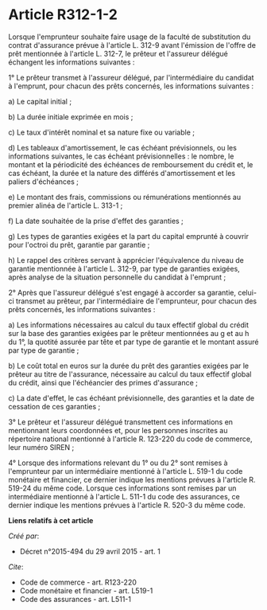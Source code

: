 # Article R312-1-2

Lorsque l'emprunteur souhaite faire usage de la faculté de substitution du contrat d'assurance prévue à l'article L. 312-9
avant l'émission de l'offre de prêt mentionnée à l'article L. 312-7, le prêteur et l'assureur délégué échangent les
informations suivantes :

1° Le prêteur transmet à l'assureur délégué, par l'intermédiaire du candidat à l'emprunt, pour chacun des prêts concernés,
les informations suivantes :

a) Le capital initial ;

b) La durée initiale exprimée en mois ;

c) Le taux d'intérêt nominal et sa nature fixe ou variable ;

d) Les tableaux d'amortissement, le cas échéant prévisionnels, ou les informations suivantes, le cas échéant
prévisionnelles : le nombre, le montant et la périodicité des échéances de remboursement du crédit et, le cas échéant, la
durée et la nature des différés d'amortissement et les paliers d'échéances ;

e) Le montant des frais, commissions ou rémunérations mentionnés au premier alinéa de l'article L. 313-1 ;

f) La date souhaitée de la prise d'effet des garanties ;

g) Les types de garanties exigées et la part du capital emprunté à couvrir pour l'octroi du prêt, garantie par garantie ;

h) Le rappel des critères servant à apprécier l'équivalence du niveau de garantie mentionnée à l'article L. 312-9, par type
de garanties exigées, après analyse de la situation personnelle du candidat à l'emprunt ;

2° Après que l'assureur délégué s'est engagé à accorder sa garantie, celui-ci transmet au prêteur, par l'intermédiaire de
l'emprunteur, pour chacun des prêts concernés, les informations suivantes :

a) Les informations nécessaires au calcul du taux effectif global du crédit sur la base des garanties exigées par le prêteur
mentionnées au g et au h du 1°, la quotité assurée par tête et par type de garantie et le montant assuré par type de
garantie ;

b) Le coût total en euros sur la durée du prêt des garanties exigées par le prêteur au titre de l'assurance, nécessaire au
calcul du taux effectif global du crédit, ainsi que l'échéancier des primes d'assurance ;

c) La date d'effet, le cas échéant prévisionnelle, des garanties et la date de cessation de ces garanties ;

3° Le prêteur et l'assureur délégué transmettent ces informations en mentionnant leurs coordonnées et, pour les personnes
inscrites au répertoire national mentionné à l'article R. 123-220 du code de commerce, leur numéro SIREN ;

4° Lorsque des informations relevant du 1° ou du 2° sont remises à l'emprunteur par un intermédiaire mentionné à l'article L.
519-1 du code monétaire et financier, ce dernier indique les mentions prévues à l'article R. 519-24 du même code. Lorsque ces
informations sont remises par un intermédiaire mentionné à l'article L. 511-1 du code des assurances, ce dernier indique les
mentions prévues à l'article R. 520-3 du même code.

**Liens relatifs à cet article**

_Créé par_:

  - Décret n°2015-494 du 29 avril 2015 - art. 1

_Cite_:

  - Code de commerce - art. R123-220
  - Code monétaire et financier - art. L519-1
  - Code des assurances - art. L511-1
